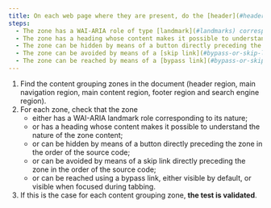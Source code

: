 ```yaml
---
title: On each web page where they are present, do the [header](#header-region), [main navigation](#menu-and-navigation-bar), [main content](#main-content-region), [footer](#footer-region) and [search engine](#search-engine-internal-to-a-website) regions comply with at least one of these conditions?
steps:
  - The zone has a WAI-ARIA role of type [landmark](#landmarks) corresponding to its nature.
  - The zone has a heading whose content makes it possible to understand the nature of the zone's content.
  - The zone can be hidden by means of a button directly preceding the zone in the order of the source code.
  - The zone can be avoided by means of a [skip link](#bypass-or-skip-links) directly preceding the zone in the order of the source code.
  - The zone can be reached by means of a [bypass link](#bypass-or-skip-links) visible or, failing that, visible when focused.
---
```


1. Find the content grouping zones in the document (header region, main navigation region, main content region, footer region and search engine region).
2. For each zone, check that the zone
   - either has a WAI-ARIA landmark role corresponding to its nature;
   - or has a heading whose content makes it possible to understand the nature of the zone content;
   - or can be hidden by means of a button directly preceding the zone in the order of the source code;
   - or can be avoided by means of a skip link directly preceding the zone in the order of the source code;
   - or can be reached using a bypass link, either visible by default, or visible when focused during tabbing.
3. If this is the case for each content grouping zone, **the test is validated**.
